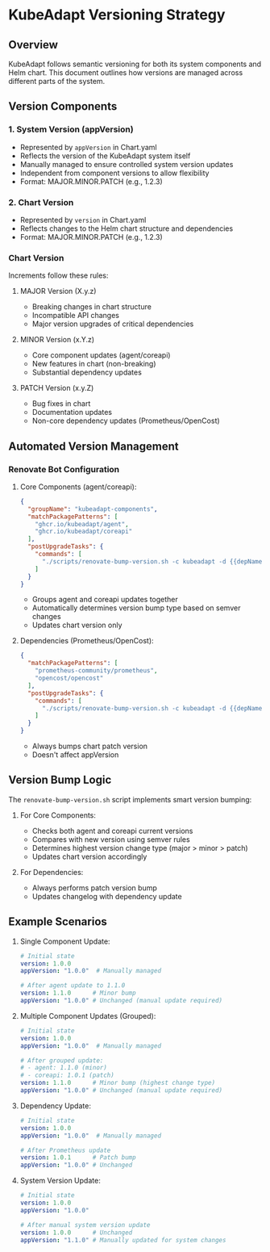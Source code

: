 # KubeAdapt Versioning Strategy

## Overview

KubeAdapt follows semantic versioning for both its system components and Helm chart. This document outlines how versions are managed across different parts of the system.

## Version Components

### 1. System Version (appVersion)
- Represented by `appVersion` in Chart.yaml
- Reflects the version of the KubeAdapt system itself
- Manually managed to ensure controlled system version updates
- Independent from component versions to allow flexibility
- Format: MAJOR.MINOR.PATCH (e.g., 1.2.3)

### 2. Chart Version
- Represented by `version` in Chart.yaml
- Reflects changes to the Helm chart structure and dependencies
- Format: MAJOR.MINOR.PATCH (e.g., 1.2.3)

### Chart Version
Increments follow these rules:

1. MAJOR Version (X.y.z)
   - Breaking changes in chart structure
   - Incompatible API changes
   - Major version upgrades of critical dependencies

2. MINOR Version (x.Y.z)
   - Core component updates (agent/coreapi)
   - New features in chart (non-breaking)
   - Substantial dependency updates

3. PATCH Version (x.y.Z)
   - Bug fixes in chart
   - Documentation updates
   - Non-core dependency updates (Prometheus/OpenCost)

## Automated Version Management

### Renovate Bot Configuration

1. Core Components (agent/coreapi):
   ```json
   {
     "groupName": "kubeadapt-components",
     "matchPackagePatterns": [
       "ghcr.io/kubeadapt/agent",
       "ghcr.io/kubeadapt/coreapi"
     ],
     "postUpgradeTasks": {
       "commands": [
         "./scripts/renovate-bump-version.sh -c kubeadapt -d {{depName}} -v {{newVersion}}"
       ]
     }
   }
   ```
   - Groups agent and coreapi updates together
   - Automatically determines version bump type based on semver changes
   - Updates chart version only

2. Dependencies (Prometheus/OpenCost):
   ```json
   {
     "matchPackagePatterns": [
       "prometheus-community/prometheus",
       "opencost/opencost"
     ],
     "postUpgradeTasks": {
       "commands": [
         "./scripts/renovate-bump-version.sh -c kubeadapt -d {{depName}} -v {{newVersion}} -t patch"
       ]
     }
   }
   ```
   - Always bumps chart patch version
   - Doesn't affect appVersion

## Version Bump Logic

The `renovate-bump-version.sh` script implements smart version bumping:

1. For Core Components:
   - Checks both agent and coreapi current versions
   - Compares with new version using semver rules
   - Determines highest version change type (major > minor > patch)
   - Updates chart version accordingly

2. For Dependencies:
   - Always performs patch version bump
   - Updates changelog with dependency update

## Example Scenarios

1. Single Component Update:
   ```yaml
   # Initial state
   version: 1.0.0
   appVersion: "1.0.0"  # Manually managed

   # After agent update to 1.1.0
   version: 1.1.0      # Minor bump
   appVersion: "1.0.0" # Unchanged (manual update required)
   ```

2. Multiple Component Updates (Grouped):
   ```yaml
   # Initial state
   version: 1.0.0
   appVersion: "1.0.0"  # Manually managed

   # After grouped update:
   # - agent: 1.1.0 (minor)
   # - coreapi: 1.0.1 (patch)
   version: 1.1.0      # Minor bump (highest change type)
   appVersion: "1.0.0" # Unchanged (manual update required)
   ```

3. Dependency Update:
   ```yaml
   # Initial state
   version: 1.0.0
   appVersion: "1.0.0"  # Manually managed

   # After Prometheus update
   version: 1.0.1      # Patch bump
   appVersion: "1.0.0" # Unchanged
   ```

4. System Version Update:
   ```yaml
   # Initial state
   version: 1.0.0
   appVersion: "1.0.0"

   # After manual system version update
   version: 1.0.0      # Unchanged
   appVersion: "1.1.0" # Manually updated for system changes
   ```